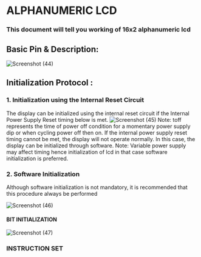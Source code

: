 # ALPHANUMERIC LCD
### This document will tell you working of 16x2 alphanumeric lcd
## Basic Pin & Description:

![Screenshot (44)](https://user-images.githubusercontent.com/64007722/79751921-0b090c80-8331-11ea-962b-6391bb9b8514.png)
## Initialization Protocol :
### 1. Initialization using the Internal Reset Circuit
The display can be initialized using the internal reset circuit if the Internal Power Supply Reset timing
below is met.
![Screenshot (45)](https://user-images.githubusercontent.com/64007722/79752142-7226c100-8331-11ea-8d55-016ab9e71813.png)
Note: toff represents the time of power off condition for a momentary power supply dip or when cycling power
off then on.
 If the internal power supply reset timing cannot be met, the display will not operate normally. In this case,
 the display can be initialized through software.
Note: Variable power supply may affect timing hence initialization of lcd in that case software initialization is
 preferred.
 ### 2. Software Initialization
Although software initialization is not mandatory, it is recommended that this procedure always be
performed

![Screenshot (46)](https://user-images.githubusercontent.com/64007722/79752754-6c7dab00-8332-11ea-8c36-4fe9da7d4f56.png)

#### BIT INITIALIZATION

![Screenshot (47)](https://user-images.githubusercontent.com/64007722/79753065-f0379780-8332-11ea-9288-62bda9543200.png)

### INSTRUCTION SET

